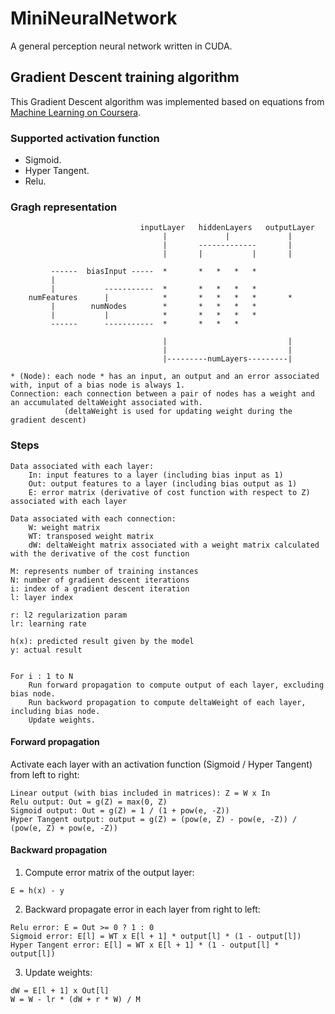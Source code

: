
# MiniNeuralNetwork

A general perception neural network written in CUDA.

## Gradient Descent training algorithm

This Gradient Descent algorithm was implemented based on equations from [Machine Learning on Coursera](https://www.coursera.org/learn/machine-learning).

### Supported activation function

* Sigmoid.
* Hyper Tangent.
* Relu.

### Gragh representation

                                 inputLayer   hiddenLayers   outputLayer
                                      |             |             |
                                      |       -------------       |
                                      |       |           |       |

             ------  biasInput -----  *       *   *   *   *
             |
             |           -----------  *       *   *   *   *
        numFeatures      |            *       *   *   *   *       *
             |        numNodes        *       *   *   *   *
             |           |            *       *   *   *   *
             ------      -----------  *       *   *   *

                                      |                           |
                                      |                           |
                                      |---------numLayers---------|

    * (Node): each node * has an input, an output and an error associated with, input of a bias node is always 1.
    Connection: each connection between a pair of nodes has a weight and an accumulated deltaWeight associated with.
                (deltaWeight is used for updating weight during the gradient descent)

### Steps
    Data associated with each layer:
        In: input features to a layer (including bias input as 1)
        Out: output features to a layer (including bias output as 1)
        E: error matrix (derivative of cost function with respect to Z) associated with each layer

    Data associated with each connection:
        W: weight matrix
        WT: transposed weight matrix
        dW: deltaWeight matrix associated with a weight matrix calculated with the derivative of the cost function

    M: represents number of training instances
    N: number of gradient descent iterations
    i: index of a gradient descent iteration
    l: layer index

    r: l2 regularization param
    lr: learning rate

    h(x): predicted result given by the model
    y: actual result


    For i : 1 to N
        Run forward propagation to compute output of each layer, excluding bias node.
        Run backword propagation to compute deltaWeight of each layer, including bias node.
        Update weights.

#### Forward propagation
Activate each layer with an activation function (Sigmoid / Hyper Tangent) from left to right:

    Linear output (with bias included in matrices): Z = W x In
    Relu output: Out = g(Z) = max(0, Z)
    Sigmoid output: Out = g(Z) = 1 / (1 + pow(e, -Z))
    Hyper Tangent output: output = g(Z) = (pow(e, Z) - pow(e, -Z)) / (pow(e, Z) + pow(e, -Z))

#### Backward propagation
  1. Compute error matrix of the output layer:

    E = h(x) - y

  2. Backward propagate error in each layer from right to left:

    Relu error: E = Out >= 0 ? 1 : 0
    Sigmoid error: E[l] = WT x E[l + 1] * output[l] * (1 - output[l])
    Hyper Tangent error: E[l] = WT x E[l + 1] * (1 - output[l] * output[l])

  3. Update weights:

    dW = E[l + 1] x Out[l]
    W = W - lr * (dW + r * W) / M
